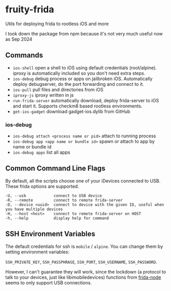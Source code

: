 # fruity-frida

Utils for deploying frida to rootless iOS and more

I took down the package from npm because it's not very much useful now as Sep 2024

## Commands

* `ios-shell` open a shell to iOS using default credentials (root/alpine). iproxy is automatically included so you don't need extra steps.
* `ios-debug` debug process or apps on jailbroken iOS. Automatically deploy debugserver, do the port forwarding and connect to it.
* `ios-pull` pull files and directories from iOS
* `iproxy-js` iproxy written in js
* `run-frida-server` automatically download, deploy frida-server to iOS and start it. Supports checkm8 based rootless environments.
* `get-ios-gadget` download gadget-ios.dylib from GitHub

### ios-debug

* `ios-debug attach <process name or pid>` attach to running process
* `ios-debug app <app name or bundle id>` spawn or attach to app by name or bundle id
* `ios-debug apps` list all apps

## Common Command Line Flags

By default, all the scripts choose one of your iDevices connected to USB. These frida options are supported.

```
-U, --usb            connect to USB device
-R, --remote         connect to remote frida-server
-D, --device <uuid>  connect to device with the given ID, useful when you have multiple devices
-H, --host <host>    connect to remote frida-server on HOST
-h, --help           display help for command
```

## SSH Environment Variables

The default credentials for ssh is `mobile` / `alpine`. 
You can change them by setting environment variables:

`SSH_PRIVATE_KEY`, `SSH_PASSPHRASE`, `SSH_PORT`, `SSH_USERNAME`, `SSH_PASSWORD`.

However, I can't guarantee they will work, since the lockdown (a protocol to talk to your devices, just like libimobiledevices)
functions from [frida-node](https://github.com/frida/frida-node) seems to only support USB connections.
